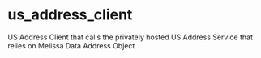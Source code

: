 # us_address_client
US Address Client that calls the privately hosted US Address Service that relies on Melissa Data Address Object
